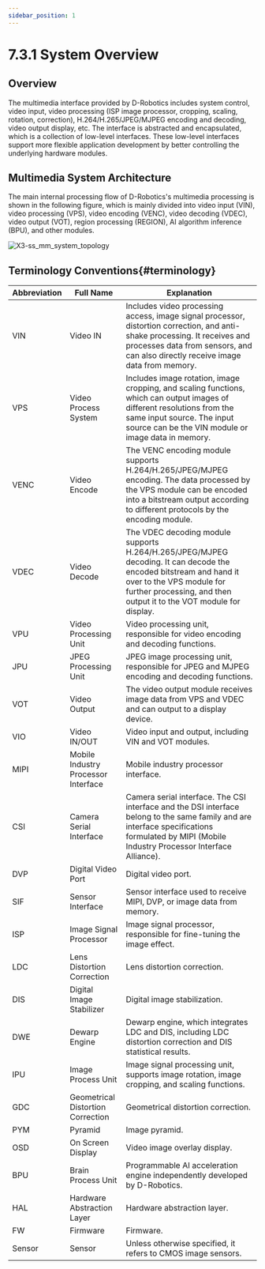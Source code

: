 ```yaml
---
sidebar_position: 1
---
```

# 7.3.1 System Overview

## Overview

The multimedia interface provided by D-Robotics includes system control, video input, video processing (ISP image processor, cropping, scaling, rotation, correction), H.264/H.265/JPEG/MJPEG encoding and decoding, video output display, etc. The interface is abstracted and encapsulated, which is a collection of low-level interfaces. These low-level interfaces support more flexible application development by better controlling the underlying hardware modules.

## Multimedia System Architecture

The main internal processing flow of D-Robotics's multimedia processing is shown in the following figure, which is mainly divided into video input (VIN), video processing (VPS), video encoding (VENC), video decoding (VDEC), video output (VOT), region processing (REGION), AI algorithm inference (BPU), and other modules.

![X3-ss_mm_system_topology](https://rdk-doc.oss-cn-beijing.aliyuncs.com/doc/img/07_Advanced_development/03_multimedia_development/overview/X3-ss_mm_system_topology-16485465559782.png)

## Terminology Conventions{#terminology}

| Abbreviation | Full Name                           | Explanation                                                  |
| ------------ | ----------------------------------- | ------------------------------------------------------------ |
| VIN          | Video IN                            | Includes video processing access, image signal processor, distortion correction, and anti-shake processing. It receives and processes data from sensors, and can also directly receive image data from memory. |
| VPS          | Video Process System                | Includes image rotation, image cropping, and scaling functions, which can output images of different resolutions from the same input source. The input source can be the VIN module or image data in memory. |
| VENC         | Video Encode                        | The VENC encoding module supports H.264/H.265/JPEG/MJPEG encoding. The data processed by the VPS module can be encoded into a bitstream output according to different protocols by the encoding module. |
| VDEC         | Video Decode                        | The VDEC decoding module supports H.264/H.265/JPEG/MJPEG decoding. It can decode the encoded bitstream and hand it over to the VPS module for further processing, and then output it to the VOT module for display. |
| VPU          | Video Processing Unit               | Video processing unit, responsible for video encoding and decoding functions. |
| JPU          | JPEG Processing Unit                | JPEG image processing unit, responsible for JPEG and MJPEG encoding and decoding functions. |
| VOT          | Video Output                        | The video output module receives image data from VPS and VDEC and can output to a display device.  |
| VIO          | Video IN/OUT                        | Video input and output, including VIN and VOT modules.       |
| MIPI         | Mobile Industry Processor Interface | Mobile industry processor interface.                         |
| CSI          | Camera Serial Interface             | Camera serial interface. The CSI interface and the DSI interface belong to the same family and are interface specifications formulated by MIPI (Mobile Industry Processor Interface Alliance). |
| DVP          | Digital Video Port                  | Digital video port.                                          |
| SIF          | Sensor Interface                    | Sensor interface used to receive MIPI, DVP, or image data from memory. |
| ISP          | Image Signal Processor              | Image signal processor, responsible for fine-tuning the image effect. |
| LDC          | Lens Distortion Correction          | Lens distortion correction.                                  |
| DIS          | Digital Image Stabilizer            | Digital image stabilization.                                 |
| DWE          | Dewarp Engine                       | Dewarp engine, which integrates LDC and DIS, including LDC distortion correction and DIS statistical results. |
| IPU          | Image Process Unit                  | Image signal processing unit, supports image rotation, image cropping, and scaling functions. |
| GDC          | Geometrical Distortion Correction   | Geometrical distortion correction.                            |
| PYM          | Pyramid                             | Image pyramid.                                               |
| OSD          | On Screen Display                   | Video image overlay display.                                 |
| BPU          | Brain Process Unit                  | Programmable AI acceleration engine independently developed by D-Robotics. |
| HAL          | Hardware Abstraction Layer          | Hardware abstraction layer.                                  |
| FW           | Firmware                            | Firmware.                                                    |
| Sensor       | Sensor                              | Unless otherwise specified, it refers to CMOS image sensors.  |